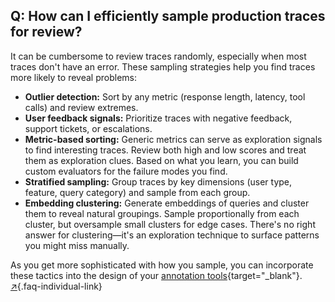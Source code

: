 ## Q: How can I efficiently sample production traces for review?

It can be cumbersome to review traces randomly, especially when most traces don't have an error. These sampling strategies help you find traces more likely to reveal problems:

- **Outlier detection:** Sort by any metric (response length, latency, tool calls) and review extremes.
- **User feedback signals:** Prioritize traces with negative feedback, support tickets, or escalations.
- **Metric-based sorting:** Generic metrics can serve as exploration signals to find interesting traces. Review both high and low scores and treat them as exploration clues. Based on what you learn, you can build custom evaluators for the failure modes you find.
- **Stratified sampling:** Group traces by key dimensions (user type, feature, query category) and sample from each group.
- **Embedding clustering:** Generate embeddings of queries and cluster them to reveal natural groupings. Sample proportionally from each cluster, but oversample small clusters for edge cases. There's no right answer for clustering—it's an exploration technique to surface patterns you might miss manually.

As you get more sophisticated with how you sample, you can incorporate these tactics into the design of your [annotation tools](#q-what-makes-a-good-custom-interface-for-reviewing-llm-outputs){target="_blank"}. [↗](/blog/posts/evals-faq/how-can-i-efficiently-sample-production-traces-for-review.html){.faq-individual-link}